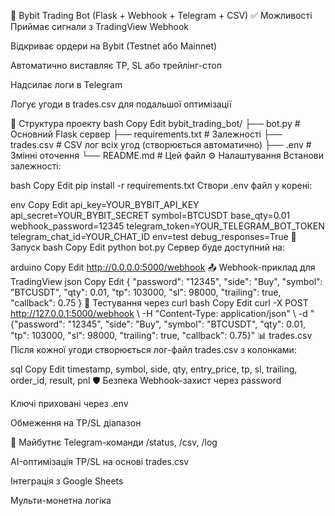 🧠 Bybit Trading Bot (Flask + Webhook + Telegram + CSV)
✅ Можливості
Приймає сигнали з TradingView Webhook

Відкриває ордери на Bybit (Testnet або Mainnet)

Автоматично виставляє TP, SL або трейлінг-стоп

Надсилає логи в Telegram

Логує угоди в trades.csv для подальшої оптимізації

📁 Структура проекту
bash
Copy
Edit
bybit_trading_bot/
├── bot.py               # Основний Flask сервер
├── requirements.txt     # Залежності
├── trades.csv           # CSV лог всіх угод (створюється автоматично)
├── .env                 # Змінні оточення
└── README.md            # Цей файл
⚙️ Налаштування
Встанови залежності:

bash
Copy
Edit
pip install -r requirements.txt
Створи .env файл у корені:

env
Copy
Edit
api_key=YOUR_BYBIT_API_KEY
api_secret=YOUR_BYBIT_SECRET
symbol=BTCUSDT
base_qty=0.01
webhook_password=12345
telegram_token=YOUR_TELEGRAM_BOT_TOKEN
telegram_chat_id=YOUR_CHAT_ID
env=test
debug_responses=True
🚀 Запуск
bash
Copy
Edit
python bot.py
Сервер буде доступний на:

arduino
Copy
Edit
http://0.0.0.0:5000/webhook
📤 Webhook-приклад для TradingView
json
Copy
Edit
{
  "password": "12345",
  "side": "Buy",
  "symbol": "BTCUSDT",
  "qty": 0.01,
  "tp": 103000,
  "sl": 98000,
  "trailing": true,
  "callback": 0.75
}
🧪 Тестування через curl
bash
Copy
Edit
curl -X POST http://127.0.0.1:5000/webhook \\
-H "Content-Type: application/json" \\
-d "{\"password\": \"12345\", \"side\": \"Buy\", \"symbol\": \"BTCUSDT\", \"qty\": 0.01, \"tp\": 103000, \"sl\": 98000, \"trailing\": true, \"callback\": 0.75}"
📊 trades.csv
Після кожної угоди створюється лог-файл trades.csv з колонками:

sql
Copy
Edit
timestamp, symbol, side, qty, entry_price, tp, sl, trailing, order_id, result, pnl
🛡 Безпека
Webhook-захист через password

Ключі приховані через .env

Обмеження на TP/SL діапазон

🧠 Майбутнє
Telegram-команди /status, /csv, /log

AI-оптимізація TP/SL на основі trades.csv

Інтеграція з Google Sheets

Мульти-монетна логіка


